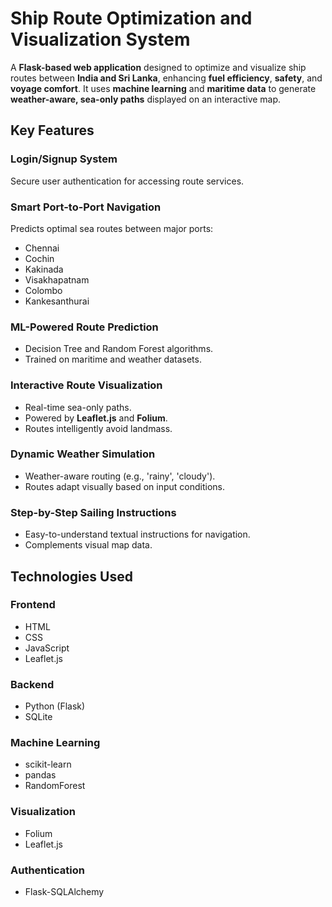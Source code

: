 # Ship Route Optimization and Visualization System

A **Flask-based web application** designed to optimize and visualize ship routes between **India and Sri Lanka**, enhancing **fuel efficiency**, **safety**, and **voyage comfort**. It uses **machine learning** and **maritime data** to generate **weather-aware, sea-only paths** displayed on an interactive map.


## Key Features

### Login/Signup System
Secure user authentication for accessing route services.

### Smart Port-to-Port Navigation
Predicts optimal sea routes between major ports:
- Chennai
- Cochin
- Kakinada
- Visakhapatnam
- Colombo
- Kankesanthurai

### ML-Powered Route Prediction
- Decision Tree and Random Forest algorithms.
- Trained on maritime and weather datasets.

### Interactive Route Visualization
- Real-time sea-only paths.
- Powered by **Leaflet.js** and **Folium**.
- Routes intelligently avoid landmass.

### Dynamic Weather Simulation
- Weather-aware routing (e.g., 'rainy', 'cloudy').
- Routes adapt visually based on input conditions.

### Step-by-Step Sailing Instructions
- Easy-to-understand textual instructions for navigation.
- Complements visual map data.


## Technologies Used

### Frontend
- HTML
- CSS
- JavaScript
- Leaflet.js

### Backend
- Python (Flask)
- SQLite

### Machine Learning
- scikit-learn
- pandas
- RandomForest

### Visualization
- Folium
- Leaflet.js

### Authentication
- Flask-SQLAlchemy



